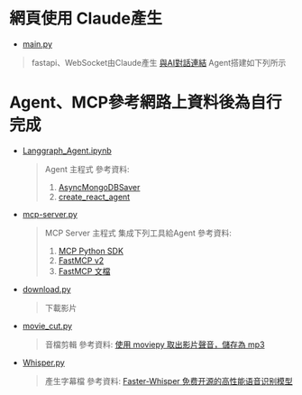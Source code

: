 # 網頁使用 Claude產生 
* [main.py](https://github.com/liu99002/_ml/blob/main/hw/fin/main.py)
> fastapi、WebSocket由Claude產生
>[與AI對話連結](https://www.perplexity.ai/search/zhe-shi-wo-kai-fa-de-yi-ge-ji-PNdI35jdTeSgrDWppyL_GA)
> Agent搭建如下列所示

# Agent、MCP參考網路上資料後為自行完成
* [Langgraph_Agent.ipynb](https://github.com/liu99002/_ml/blob/main/hw/fin/Langgraph_Agent.ipynb)
    > Agent 主程式
    > 參考資料: 
    > 1. [AsyncMongoDBSaver](https://langchain-mongodb.readthedocs.io/en/latest/langgraph_checkpoint_mongodb/aio/langgraph.checkpoint.mongodb.aio.AsyncMongoDBSaver.html#langgraph.checkpoint.mongodb.aio.AsyncMongoDBSaver)
    > 2. [create_react_agent](https://langchain-ai.github.io/langgraph/agents/agents/#1-install-dependencies)

* [mcp-server.py](https://github.com/liu99002/_ml/blob/main/hw/fin/mcp-server.py)
    > MCP Server 主程式
    > 集成下列工具給Agent
    > 參考資料: 
    > 1. [MCP Python SDK](https://github.com/modelcontextprotocol/python-sdk)
    > 2. [FastMCP v2](https://github.com/jlowin/fastmcp)
    > 3. [FastMCP 文檔](https://gofastmcp.com/getting-started/welcome)


* [download.py](https://github.com/liu99002/_ml/blob/main/hw/fin/download.py)
    >下載影片

* [movie_cut.py](https://github.com/liu99002/_ml/blob/main/hw/fin/movie_cut.py)
    > 音檔剪輯
    > 參考資料: [使用 moviepy 取出影片聲音，儲存為 mp3](https://steam.oxxostudio.tw/category/python/example/video-audio.html)

* [Whisper.py](https://github.com/liu99002/_ml/blob/main/hw/fin/Whisper.py)
    > 產生字幕檔
    > 參考資料: [Faster-Whisper 免费开源的高性能语音识别模型](https://techdiylife.github.io/blog/blog.html?category1=c02&blogid=0021)